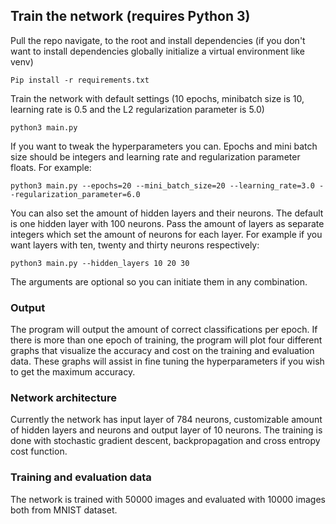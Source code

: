 ## Train the network (requires Python 3)
Pull the repo navigate, to the root and install dependencies (if you don't want to install dependencies globally
initialize a virtual environment like venv) 
```
Pip install -r requirements.txt
```
Train the network with default settings (10 epochs, minibatch size is 10, learning rate is 0.5 and the L2 regularization
parameter is 5.0)
```
python3 main.py
```
If you want to tweak the hyperparameters you can. Epochs and mini batch size should be integers and learning rate and
regularization parameter floats. For example: 
```
python3 main.py --epochs=20 --mini_batch_size=20 --learning_rate=3.0 --regularization_parameter=6.0
```

You can also set the amount of hidden layers and their neurons. The default is one hidden layer with 100 neurons. Pass the amount of layers 
as separate integers which set the amount of neurons for each layer. For example if you want layers with ten, twenty and thirty neurons respectively:
```
python3 main.py --hidden_layers 10 20 30
```

The arguments are optional so you can initiate them in any combination.

### Output
The program will output the amount of correct classifications per epoch. If there is more than one epoch of training,
the program will plot four different graphs that visualize the accuracy and cost on the training and evaluation data. 
These graphs will assist in fine tuning the hyperparameters if you wish to get the maximum accuracy.

### Network architecture 
Currently the network has input layer of 784 neurons, customizable amount of hidden layers and neurons and output layer of 10 neurons.
The training is done with stochastic gradient descent, backpropagation and cross entropy cost function. 

### Training and evaluation data
The network is trained with 50000 images and evaluated with 10000 images both from MNIST dataset.
